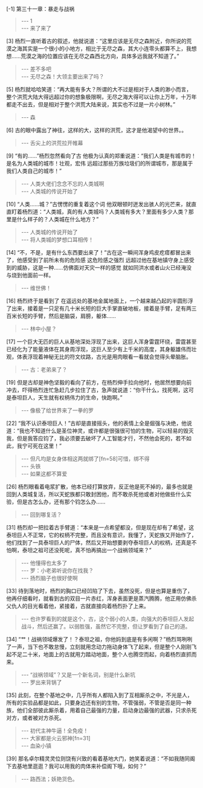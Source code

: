 
[-1] 第三十一章：暴走与战祸
>--- 1<br>
>--- 来了来了<br>

[3] 杨烈一直听着古的叙述，他就说道：“这里应该是无尽之森附近，你所说的荒漠之海其实是一个很小的小地方，相比于无尽之森，其大小连零头都算不上，我想想……荒漠之海的位置应该在无尽之森西北方向，具体多远我就不知道了。”
>--- 差不多吧<br>
>--- 无尽之森！大领主要出来了吗？<br>

[5] 杨烈就哈哈笑道：“再大能有多大？所谓的大不过是相对于人类的渺小而言，整个洪荒大陆大得远超过你的想象极限啊，无尽之海大得可以让你上万年，十万年都走不出去，但是相对于整个洪荒大陆来说，其实也不过是一片小树林。”
>--- 森<br>

[6] 古的眼中露出了神往，这样的大，这样的洪荒，这才是他渴望中的世界。。
>--- 舌尖上的洪荒拉开帷幕<br>

[9] “有的……”杨烈忽然看向了古 他极为认真的郑重说道：“我们人类是有城市的！是名为人类城的城市！壮观，宏伟 远超过那些万族垃圾们的所谓城市，那是属于我们人类自己的城市！”
>--- 人类大佬们念念不忘的人类城啊<br>
>--- 人类城的传说开始了<br>

[10] “人类……城？”古愣愣的重复着这个词 他双眼顿时迸发出骇人的光芒来，就直直盯着杨烈道：“人类城，真的有人类城吗？人类城有多大？里面有多少人类？那里是什么样子的？人类城在什么地方？”
>--- 人类城的传说开始了<br>
>--- 将人类城的梦想口耳相传！<br>

[14] “不，不是，是有什么东西要出来了！”古在这一瞬间浑身鸡皮疙瘩都冒出来了，他感受到了前所未有的危险感 这危险感之强烈 远超过他在基地镇守身上感受到的威胁，这是一种……仿佛面对天灾一样的感觉 就如同洪水或者山火已经淹没与烧到他面前一样。
>--- 维世佛！<br>

[16] 杨烈终于是看到了 在遥远处的基地金属地面上，一个越来越凸起的半圆形浮了出来，接着是一只足有几十米长短的巨大手掌直破地板，接着是手臂，足有两三百米长短的手臂，然后是脑袋，肩膀，躯体……
>--- 林中小屋？<br>

[17] 一个巨大无匹的巨人从基地深处浮现了出来，这巨人浑身雷霆环绕，雷霆甚至已经化为了能量液体在其身周浮现，这巨人至少有上千米的高度，其身躯雄伟而壮观，体表浮现着神秘无比的符文纹路，古光是用肉眼看一看就会觉得头晕脑胀。
>--- 古：老弟来了？<br>

[19] 但是古却是神色坚毅的看向了前方，在杨烈伸手拉向他时，他居然想要向前冲去，吓得杨烈连忙急赶几步拉住了古，急声就说道：“你干什么，找死啊，这可是泰坦巨人，天生就有权柄伟力的生命，快跑啊。”
>--- 像极了给世界来了一拳的罗<br>

[22] “我不认识泰坦巨人！”古却是直接摇头，他的表情上全是倔强与决绝，他说道：“我也不知道什么是圣位神灵，或许都是很强很可怕的生物，可以轻易的毁灭我，但是我答应钧了，我必须要去破坏了人工智能才行，不然他会死的，若不如此，我宁可死在这里！”
>--- 但凡均是女身体相这两就绑了[fn=58]可惜，绑不得<br>
>--- 头铁<br>
>--- 如果这都不算爱<br>

[26] 杨烈眼看着电浆扩散，他本已经打算放弃，反正他是死不掉的，最多也就是回到人类城复活，所以天蛇族都只敢封困他，而不敢杀死他或者对他做些什么实验，但是古怎么办，还有那个钧怎么办……
>--- 回到哪复活？<br>

[31] 杨烈却一把拉着古手臂道：“本来是一点希望都没，但是现在却有了希望，这泰坦巨人不正常，它的权柄不完整，而且没有意识，我懂了，天蛇族又开始作了，他们找到了一具泰坦巨人的尸体，然后又开始想要剥夺泰坦巨人的权柄，还真是不怕啊，泰坦之祖可还没死呢，真不怕再搞出一个战祸领域来？”
>--- 他懂得也太多了<br>
>--- 罗：小老弟听说你在找我？<br>
>--- 扬烈脑子也很好使啊<br>

[33] 待到落地时，杨烈的胸口已经凹陷了下去，虽然没死，但是也算是重伤了，他再仔细看时，就看到古的双目一片赤红，浑身表面更是蒸汽腾腾，他正用仿佛杀父仇人的目光看着他，紧接着，古就直接向着杨烈扑了上来。
>--- 也许罗看到的就是这个，古，这个弱小的人类，向强大的泰坦巨人发起战斗，然后还赢了。以弱胜强，虽然它不完整，但让罗看到了自己的道。<br>

[34] “艹！战祸领域爆发了！？泰坦之祖，你他妈到底是有多闲啊？”杨烈骂咧咧了一声，当下也不敢怠慢，立刻就用念动力拖动身体飞了起来，但是整个人刚刚飞起不足二十米，地面上的古就用力踏动地面，整个人也腾空而起，向着杨烈直抓而来。
>--- “战祸领域”？又是一个新名词，别是什么新坑<br>
>--- 罗出来背锅了<br>

[35] 此刻，在整个基地之中，几乎所有人都陷入到了互相厮杀之中，不光是人，所有的实验品都是如此，只要身边还有别的生物，不管强弱，不管是否是同一种族，他们全部彼此厮杀着，用着自己最强的力量，启动身边最强的武器，只求杀死对方，或者被对方杀死。
>--- 初代主神牛逼！全免疫！<br>
>--- 大家都是火云邪神[fn=31]<br>
>--- 血染小镇<br>

[39] 那名卓尔精灵灵位则饶有兴致的看着基地大门，她笑着说道：“不如我随同阁下去基地里逛逛？我可以用我的肉体来补偿阁下哦，如何？”
>--- 路西法；妖艳货色。<br>
